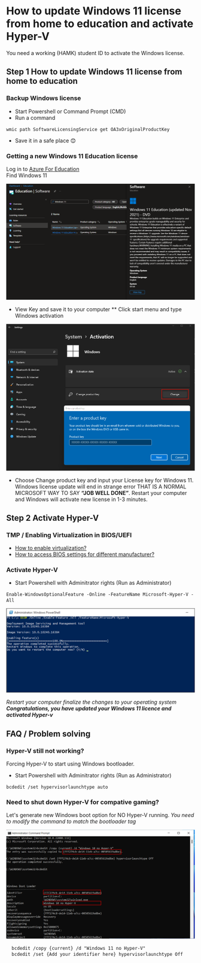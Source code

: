 
# How to update Windows 11 license from home to education and activate Hyper-V
You need a working (HAMK) student ID to activate the Windows license.

## Step 1 How to update Windows 11 license from home to education 

### Backup Windows license
* Start Powershell or Command Prompt (CMD) 
* Run a command
```
wmic path SoftwareLicensingService get OA3xOriginalProductKey
```
* Save it in a safe place 😊

### Getting a new Windows 11 Education license
Log in to [Azure For Education](https://azureforeducation.microsoft.com/devtools) <br>
Find Windows 11

![Windows 11 key](assets/MS_portal_windows11.png "View Key on Windows 11 Educational version")

* View Key and save it to your computer
** Click start menu and type Windows activation


![activation](assets/windows11_activation.png "View Key on Windows 11 Educational version")

* Choose Change product key and input your License key for Windows 11. <br>
Windows license update will end in strange error THAT IS A NORMAL MICROSOFT WAY TO SAY **“JOB WELL DONE”**. 
Restart your computer and Windows will activate new license in 1-3 minutes. 

## Step 2 Activate Hyper-V 

### TMP / Enabling Virtualization in BIOS/UEFI
- [How to enable virtualization? ](https://www.isumsoft.com/computer/enable-virtualization-technology-vt-x-in-bios-or-uefi.html) <br>
- [How to access BIOS settings for different manufacturer? ](https://2nwiki.2n.cz/pages/viewpage.action?pageId=75202968)


### Activate Hyper-V

* Start Powershell with Adminitrator rights (Run as Administrator)

```
Enable-WindowsOptionalFeature -Online -FeatureName Microsoft-Hyper-V -All
```

![hyper-v_on](assets/hyper-v_on.png "View Key on Windows 11 Educational version")


*Restart your computer finalize the changes to your operating system*
***Congratulations, you have updated your Windows 11 licence and activated Hyper-v***

## FAQ / Problem solving

### Hyper-V still not working?

Forcing Hyper-V to start using Windows bootloader. 

* Start Powershell with Adminitrator rights (Run as Administrator)

```
bcdedit /set hypervisorlaunchtype auto
```
 
### Need to shut down Hyper-V for compative gaming? 

Let's generate new Windows boot option for NO Hyper-V running. *You need to modify the command to match the bootloader tag*

![hyper-v_off](assets/Windowsbootloader.png "Hyper-V off using bcdedit ")

```
  bcdedit /copy {current} /d "Windows 11 no Hyper-V"
  bcdedit /set {Add your identifier here} hypervisorlaunchtype Off
```

